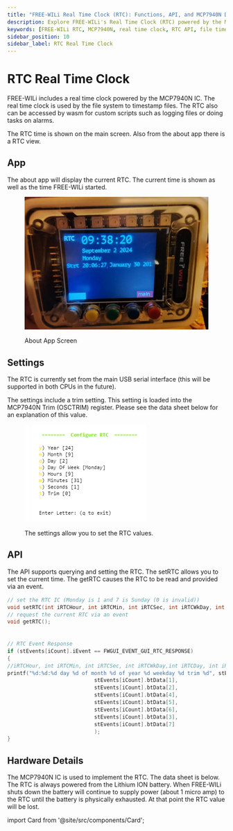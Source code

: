 ```yaml
---
title: "FREE-WILi Real Time Clock (RTC): Functions, API, and MCP7940N Details"
description: Explore FREE-WILi's Real Time Clock (RTC) powered by the MCP7940N IC, used for file timestamping and accessible via API. Learn about RTC settings, events, and hardware details.
keywords: [FREE-WILi RTC, MCP7940N, real time clock, RTC API, file timestamping, RTC settings, RTC events, Lithium ION battery, RTC trim setting, setRTC, getRTC]
sidebar_position: 10
sidebar_label: RTC Real Time Clock
---
```


# RTC Real Time Clock

FREE-WILi includes a real time clock powered by the MCP7940N IC. The real time clock is used by the file system to timestamp files. The RTC also can be accessed by wasm for custom scripts such as logging files or doing tasks on alarms.

The RTC time is shown on the main screen. Also from the about app there is a RTC view.

## App

The about app will display the current RTC. The current time is shown as well as the time FREE-WILi started.

<div class="text--center">

<figure>

![about-app](../assets/about-app.webp "about-app")
<figcaption>About App Screen</figcaption>
</figure>
</div>

## Settings

The RTC is currently set from the main USB serial interface (this will be supported in both CPUs in the future). 

The settings include a trim setting. This setting is loaded into the MCP7940N Trim (OSCTRIM) register. Please see the data sheet below for an explanation of this value. 

<div class="text--center">

<figure>

![The settings allow you to set the RTC values.](../assets/rtc-settings.png "The settings allow you to set the RTC values.")
<figcaption>The settings allow you to set the RTC values.</figcaption>
</figure>
</div>

## API

The API supports querying and setting the RTC. The setRTC allows you to set the current time. The getRTC causes the RTC to be read and provided via an event.

```c
// set the RTC IC (Monday is 1 and 7 is Sunday (0 is invalid))
void setRTC(int iRTCHour, int iRTCMin, int iRTCSec, int iRTCWkDay, int iDay, int iRTCMth, int iRTCYear, int iTrim);
// request the current RTC via an event
void getRTC();


// RTC Event Response
if (stEvents[iCount].iEvent == FWGUI_EVENT_GUI_RTC_RESPONSE)
{
//iRTCHour, int iRTCMin, int iRTCSec, int iRTCWkDay,int iRTCDay, int iRTCMth,int iRTCYear
printf("%d:%d:%d day %d of month %d of year %d weekday %d trim %d", stEvents[iCount].btData[0],
                            stEvents[iCount].btData[1],
                            stEvents[iCount].btData[2],
                            stEvents[iCount].btData[4],
                            stEvents[iCount].btData[5],
                            stEvents[iCount].btData[6],
                            stEvents[iCount].btData[3],
                            stEvents[iCount].btData[7]
                            );
}
```

## Hardware Details

The MCP7940N  IC is used to implement the RTC. The data sheet is below. The RTC is always powered  from the Lithium ION battery. When FREE-WILi shuts down the battery will continue to supply power (about 1 micro amp) to the RTC until the battery is physically exhausted. At that point the RTC value will be lost.

import Card from '@site/src/components/Card'; 

<Card 
  title="MCP7940N"
  description=""
  link="https://www.microchip.com/en-us/product/mcp7940n" 
  imageUrl="/img/microchip.png"
/>